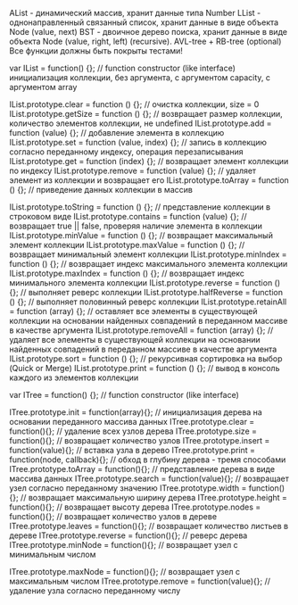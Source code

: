 AList - динамический массив, хранит данные типа Number
LList - однонаправленный связанный список, хранит данные в виде
объекта Node (value, next)
BST - двоичное дерево поиска, хранит данные в виде объекта Node (value,
right, left) (recursive). AVL-tree + RB-tree (optional)
Все функции должны быть покрыты тестами!

var IList = function() {}; // function constructor (like interface) инициализация
коллекции, без аргумента, с аргументом capacity, с аргументом array

IList.prototype.clear = function () {}; // очистка коллекции, size = 0
IList.prototype.getSize = function () {}; // возвращает размер коллекции,
количество элементов коллекции, не undefined
IList.prototype.add = function (value) {}; // добавление элемента в коллекцию
IList.prototype.set = function (value, index) {}; // запись в коллекцию согласно
переданному индексу, операция перезаписывания
IList.prototype.get = function (index) {}; // возвращает элемент коллекции по
индексу
IList.prototype.remove = function (value) {}; // удаляет элемент из коллекции и
возвращает его
IList.prototype.toArray = function () {}; // приведение данных коллекции в
массив

IList.prototype.toString = function () {}; // представление коллекции в
строковом виде
IList.prototype.contains = function (value) {}; // возвращает true || false,
проверяя наличие элемента в коллекции
IList.prototype.minValue = function () {}; // возвращает максимальный элемент
коллекции
IList.prototype.maxValue = function () {}; // возвращает минимальный элемент
коллекции
IList.prototype.minIndex = function () {}; // возвращает индекс максимального
элемента коллекции
IList.prototype.maxIndex = function () {}; // возвращает индекс минимального
элемента коллекции
IList.prototype.reverse = function () {}; // выполняет реверс коллекции
IList.prototype.halfReverse = function () {}; // выполняет половинный реверс
коллекции
IList.prototype.retainAll = function (array) {}; // оставляет все элементы в
существующей коллекции на основании найденных совпадений в переданном
массиве в качестве аргумента
IList.prototype.removeAll = function (array) {}; // удаляет все элементы в
существующей коллекции на основании найденных совпадений в переданном
массиве в качестве аргумента
IList.prototype.sort = function () {}; // рекурсивная сортировка на выбор (Quick
or Merge)
IList.prototype.print = function () {}; // вывод в консоль каждого из элементов
коллекции

var ITree = function() {}; // function constructor (like interface)

ITree.prototype.init = function(array){}; // инициализация дерева на основании
переданного массива данных
ITree.prototype.clear = function(){}; // удаление всех узлов дерева
ITree.prototype.size = function(){}; // возвращает количество узлов
ITree.prototype.insert = function(value){}; // вставка узла в дерево
ITree.prototype.print = function(node, callback){}; // обход в глубину дерева -
тремя способами
ITree.prototype.toArray = function(){}; // представление дерева в виде массива
данных
ITree.prototype.search = function(value){}; // возвращает узел согласно
переданному значению
ITree.prototype.width = function(){}; // возвращает максимальную ширину
дерева
ITree.prototype.height = function(){}; // возвращает высоту дерева
ITree.prototype.nodes = function(){}; // возвращает количество узлов в дереве
ITree.prototype.leaves = function(){}; // возвращает количество листьев в
дереве
ITree.prototype.reverse = function(){}; // реверс дерева
ITree.prototype.minNode = function(){}; // возвращает узел с минимальным
числом

ITree.prototype.maxNode = function(){}; // возвращает узел с максимальным
числом
ITree.prototype.remove = function(value){}; // удаление узла согласно
переданному числу
